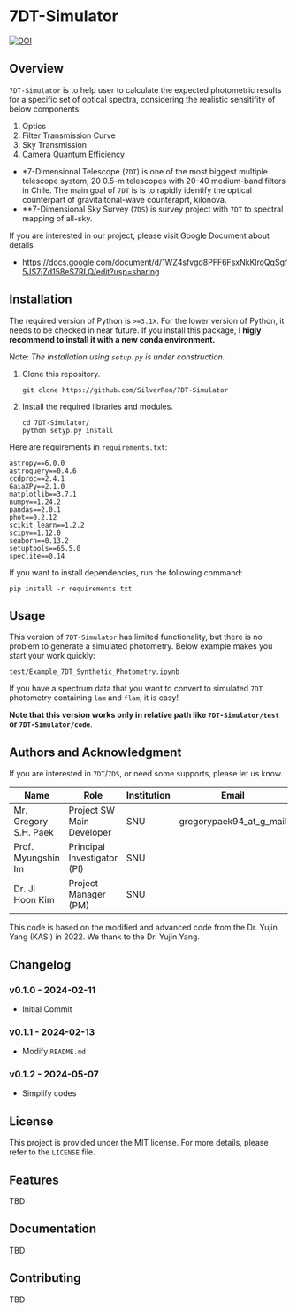 # 7DT-Simulator
[![DOI](https://zenodo.org/badge/755874598.svg)](https://doi.org/10.5281/zenodo.16881285)

## Overview
`7DT-Simulator` is to help user to calculate the expected photometric results for a specific set of optical spectra, considering the realistic sensitifity of below components:
1. Optics
2. Filter Transmission Curve
3. Sky Transmission
4. Camera Quantum Efficiency

- *7-Dimensional Telescope (`7DT`) is one of the most biggest multiple telescope system, 20 0.5-m telescopes with 20-40 medium-band filters in Chile. The main goal of `7DT` is is to rapidly identify the optical counterpart of gravitaitonal-wave counteraprt, kilonova.
- **7-Dimensional Sky Survey (`7DS`) is survey project with `7DT` to spectral mapping of all-sky.

If you are interested in our project, please visit Google Document about details 
- https://docs.google.com/document/d/1WZ4sfvgd8PFF6FsxNkKlroQqSgf5JS7jZd158eS7RLQ/edit?usp=sharing

## Installation
The required version of Python is `>=3.1X`. For the lower version of Python, it needs to be checked in near future. If you install this package, **I higly recommend to install it with a new conda environment.**

Note: *The installation using `setup.py` is under construction.*

1. Clone this repository.
	```
	git clone https://github.com/SilverRon/7DT-Simulator
	```

2. Install the required libraries and modules.
	```
	cd 7DT-Simulator/
	python setyp.py install
	```

Here are requirements in `requirements.txt`:
```
astropy==6.0.0
astroquery==0.4.6
ccdproc==2.4.1
GaiaXPy==2.1.0
matplotlib==3.7.1
numpy==1.24.2
pandas==2.0.1
phot==0.2.12
scikit_learn==1.2.2
scipy==1.12.0
seaborn==0.13.2
setuptools==65.5.0
speclite==0.14
```
If you want to install dependencies, run the following command:
```
pip install -r requirements.txt
```

## Usage
This version of `7DT-Simulator` has limited functionality, but there is no problem to generate a simulated photometry. Below example makes you start your work quickly:
```
test/Example_7DT_Synthetic_Photometry.ipynb
```
If you have a spectrum data that you want to convert to simulated `7DT` photometry containing `lam` and `flam`, it is easy! 

**Note that this version works only in relative path like `7DT-Simulator/test` or `7DT-Simulator/code`**.

## Authors and Acknowledgment

If you are interested in `7DT`/`7DS`, or need some supports, please let us know.

| Name                | Role                   | Institution | Email                     |
|---------------------|------------------------|-------------|---------------------------|
| Mr. Gregory S.H. Paek | Project SW Main Developer | SNU         | gregorypaek94_at_g_mail |
| Prof. Myungshin Im  | Principal Investigator (PI) | SNU         |                           |
| Dr. Ji Hoon Kim     | Project Manager (PM)   | SNU         |                           |

This code is based on the modified and advanced code from the Dr. Yujin Yang (KASI) in 2022. We thank to the Dr. Yujin Yang.

## Changelog
### v0.1.0 - 2024-02-11
- Initial Commit
### v0.1.1 - 2024-02-13
- Modify `README.md`
### v0.1.2 - 2024-05-07
- Simplify codes

## License

This project is provided under the MIT license. For more details, please refer to the `LICENSE` file.

## Features
TBD

## Documentation
TBD

## Contributing
TBD

